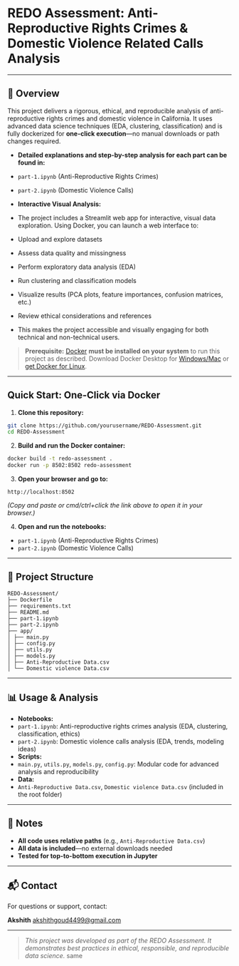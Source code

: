 # REDO Assessment: Anti-Reproductive Rights Crimes & Domestic Violence Related Calls Analysis

---

## 🚀 Overview

This project delivers a rigorous, ethical, and reproducible analysis of anti-reproductive rights crimes and domestic violence in California. It uses advanced data science techniques (EDA, clustering, classification) and is fully dockerized for **one-click execution**—no manual downloads or path changes required.

- **Detailed explanations and step-by-step analysis for each part can be found in:**

 - `part-1.ipynb` (Anti-Reproductive Rights Crimes)
 - `part-2.ipynb` (Domestic Violence Calls)

- **Interactive Visual Analysis:**
 - The project includes a Streamlit web app for interactive, visual data exploration. Using Docker, you can launch a web interface to:
 - Upload and explore datasets
 - Assess data quality and missingness
 - Perform exploratory data analysis (EDA)
 - Run clustering and classification models
 - Visualize results (PCA plots, feature importances, confusion matrices, etc.)
 - Review ethical considerations and references
 - This makes the project accessible and visually engaging for both technical and non-technical users.

> **Prerequisite:** 
> [Docker](https://www.docker.com/products/docker-desktop/) **must be installed on your system** to run this project as described. Download Docker Desktop for [Windows/Mac](https://www.docker.com/products/docker-desktop/) or [get Docker for Linux](https://docs.docker.com/engine/install/).

---

## Quick Start: One-Click via Docker

1. **Clone this repository:**
 ```sh
 git clone https://github.com/yourusername/REDO-Assessment.git
 cd REDO-Assessment
 ```
2. **Build and run the Docker container:**
 ```sh
 docker build -t redo-assessment .
 docker run -p 8502:8502 redo-assessment
 ```
3. **Open your browser and go to:**
 ```
 http://localhost:8502
 ```
 _(Copy and paste or cmd/ctrl+click the link above to open it in your browser.)_
 
4. **Open and run the notebooks:**
 - `part-1.ipynb` (Anti-Reproductive Rights Crimes)
 - `part-2.ipynb` (Domestic Violence Calls)

---

## 📁 Project Structure

```
REDO-Assessment/
├── Dockerfile
├── requirements.txt
├── README.md
├── part-1.ipynb
├── part-2.ipynb
├── app/
│ ├── main.py
│ ├── config.py
│ ├── utils.py
│ ├── models.py
│ ├── Anti-Reproductive Data.csv
│ └── Domestic violence Data.csv
```

---

## 📊 Usage & Analysis

- **Notebooks:**
 - `part-1.ipynb`: Anti-reproductive rights crimes analysis (EDA, clustering, classification, ethics)
 - `part-2.ipynb`: Domestic violence calls analysis (EDA, trends, modeling ideas)
- **Scripts:**
 - `main.py`, `utils.py`, `models.py`, `config.py`: Modular code for advanced analysis and reproducibility
- **Data:**
 - `Anti-Reproductive Data.csv`, `Domestic violence Data.csv` (included in the root folder)

---

## 📝 Notes

- **All code uses relative paths** (e.g., `Anti-Reproductive Data.csv`)
- **All data is included**—no external downloads needed
- **Tested for top-to-bottom execution in Jupyter**

---

## 📬 Contact

For questions or support, contact:

**Akshith** 
[akshithgoud4499@gmail.com](mailto:akshith)

---

> _This project was developed as part of the REDO Assessment. It demonstrates best practices in ethical, responsible, and reproducible data science._
same
